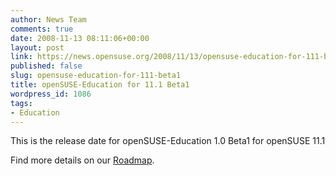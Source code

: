 ```yaml
---
author: News Team
comments: true
date: 2008-11-13 08:11:06+00:00
layout: post
link: https://news.opensuse.org/2008/11/13/opensuse-education-for-111-beta1/
published: false
slug: opensuse-education-for-111-beta1
title: openSUSE-Education for 11.1 Beta1
wordpress_id: 1086
tags:
- Education
---
```


This is the release date for openSUSE-Education 1.0 Beta1 for openSUSE 11.1

Find more details on our [Roadmap](//en.opensuse.org/Education/Edu-CD/Roadmap).
